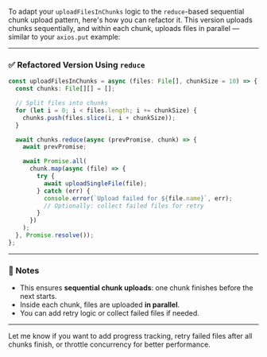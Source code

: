 To adapt your `uploadFilesInChunks` logic to the `reduce`-based sequential chunk upload pattern, here's how you can refactor it. This version uploads chunks sequentially, and within each chunk, uploads files in parallel — similar to your `axios.put` example:

---

### ✅ Refactored Version Using `reduce`

```ts
const uploadFilesInChunks = async (files: File[], chunkSize = 10) => {
  const chunks: File[][] = [];

  // Split files into chunks
  for (let i = 0; i < files.length; i += chunkSize) {
    chunks.push(files.slice(i, i + chunkSize));
  }

  await chunks.reduce(async (prevPromise, chunk) => {
    await prevPromise;

    await Promise.all(
      chunk.map(async (file) => {
        try {
          await uploadSingleFile(file);
        } catch (err) {
          console.error(`Upload failed for ${file.name}`, err);
          // Optionally: collect failed files for retry
        }
      })
    );
  }, Promise.resolve());
};
```

---

### 🧠 Notes

- This ensures **sequential chunk uploads**: one chunk finishes before the next starts.
- Inside each chunk, files are uploaded **in parallel**.
- You can add retry logic or collect failed files if needed.

---

Let me know if you want to add progress tracking, retry failed files after all chunks finish, or throttle concurrency for better performance.
